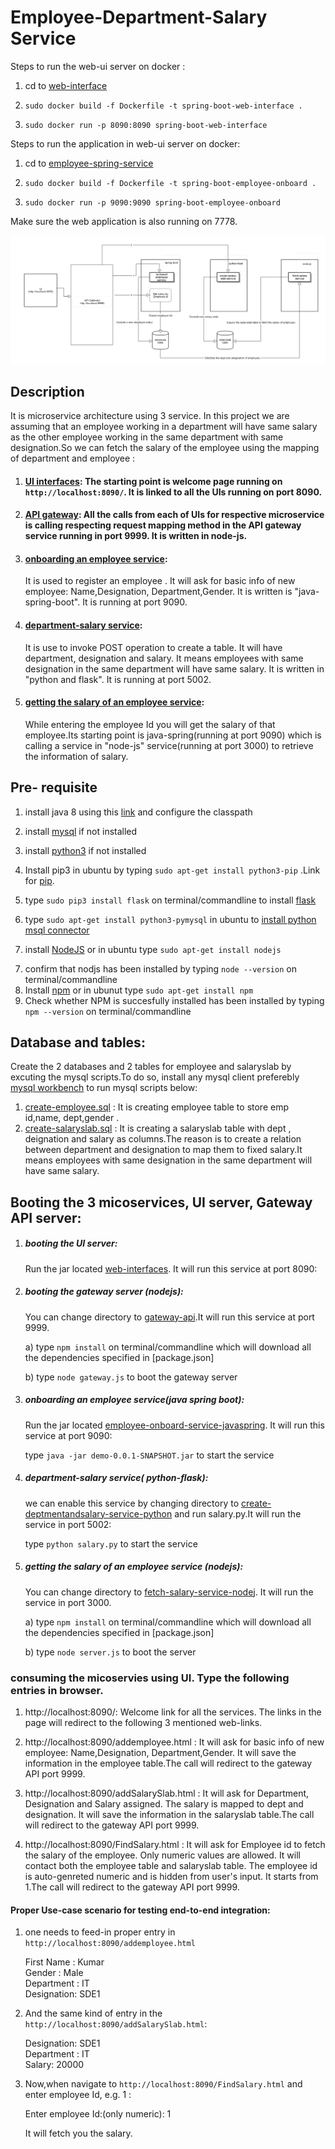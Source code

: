 
# Employee-Department-Salary Service

Steps to run the web-ui server on docker :
1) cd to [web-interface](https://github.com/airavata-courses/satyamsah/tree/assignment2/assignment2/web-interfaces)

2) `sudo docker build -f Dockerfile -t spring-boot-web-interface . `

3)  `sudo docker run -p 8090:8090 spring-boot-web-interface`



Steps to run the application in web-ui server on docker:

1) cd to [employee-spring-service](https://github.com/airavata-courses/satyamsah/tree/assignment2/assignment2/employee-onboard-service-javaspring)

2)  `sudo docker build -f Dockerfile -t spring-boot-employee-onboard . `

3)  `sudo docker run -p 9090:9090 spring-boot-employee-onboard`


Make sure the web application is also running on 7778.

![alt text](https://github.com/airavata-courses/satyamsah/blob/master/assignment1/workflowdiagram.PNG)
## Description
It is microservice architecture using 3 service. In this project we are assuming that an employee working in a department will have same salary as the other employee working in the same department with same designation.So we can fetch the salary of the employee using the mapping of department and employee :

1)  #### [UI interfaces](https://github.com/airavata-courses/satyamsah/tree/master/assignment1/web-interfaces): The starting point is welcome page running on `http://localhost:8090/`. It is linked to all the UIs running on port 8090.

2)  #### [API gateway](https://github.com/airavata-courses/satyamsah/tree/master/assignment1/gateway-api): All the calls from each of UIs for respective microservice is calling respecting request mapping method in the API gateway service running in port 9999. It is written in node-js.

3) #### [onboarding an employee service](https://github.com/airavata-courses/satyamsah/tree/master/assignment1/employee-onboard-service-javaspring): 
   It is used to register an employee . It will ask for basic info of new employee: Name,Designation, Department,Gender. It is written is "java-spring-boot". It is running at port 9090.
4) #### [department-salary service](https://github.com/airavata-courses/satyamsah/tree/master/assignment1/create-deptmentandsalary-service-python):
   It is use to invoke POST operation to create a table. It will have department, designation and salary. It means employees with same  designation in the same department will have same salary. It is written in "python and flask". It is running at port 5002.
5) #### [getting the salary of an employee service](https://github.com/airavata-courses/satyamsah/tree/master/assignment1/fetch-salary-service-nodejs): 
   While entering the employee Id you will get the salary of that employee.Its starting point is java-spring(running at port 9090) which is calling a service in "node-js" service(running at port 3000) to retrieve the information of salary.


## Pre- requisite 
1)  install java 8 using this [link](http://www.oracle.com/technetwork/java/javase/downloads/jdk8-downloads-2133151.html) and configure      the classpath
2) install [mysql](https://dev.mysql.com/downloads/mysql/) if not installed
3) install [python3](https://www.python.org/downloads/) if not installed
4) Install pip3 in ubuntu by typing `sudo apt-get install python3-pip` .Link for [pip](https://pip.pypa.io/en/stable/installing/).
5) type `sudo pip3 install flask` on terminal/commandline to install [flask](https://pypi.python.org/pypi/Flask) 
6) type  `sudo apt-get install python3-pymysql` in ubuntu to [install python msql connector](https://pypi.python.org/pypi/PyMySQL/0.7.6)

6) install [NodeJS](https://nodejs.org/en/download/) or in ubuntu type `sudo apt-get install nodejs`
7. confirm that nodjs has been installed by typing `node --version` on terminal/commandline
8. Install [npm](https://www.npmjs.com/get-npm) or in ubunut type `sudo apt-get install npm` 
9. Check whether NPM is succesfully installed has been installed by typing `npm --version` on terminal/commandline

## Database and tables:
Create the 2 databases and 2 tables for employee and salaryslab by excuting the mysql scripts.To do so, install any mysql client preferebly [mysql workbench](https://www.mysql.com/products/workbench) to run mysql scripts below:

1) [create-employee.sql](https://github.com/airavata-courses/satyamsah/blob/master/assignment1/sqlscript/create-employee.sql) : It is creating employee table to store emp id,name, dept,gender . 
2) [create-salaryslab.sql](https://github.com/airavata-courses/satyamsah/blob/master/assignment1/sqlscript/create-salaryslab.sql) : It is creating a salaryslab table with dept , deignation and salary as columns.The reason is to create a relation between department and designation to map them to fixed salary.It means employees with same designation in the same department will have same salary.


## Booting the 3 micoservices, UI server, Gateway API server:

1) ##### booting the UI server: 
    Run the jar located [web-interfaces](https://github.com/airavata-courses/satyamsah/blob/master/assignment1/web-interfaces/target/demo-0.0.1-SNAPSHOT.jar). It will run this service at port 8090:

2) ##### booting the gateway server (nodejs):
   You can change directory to [gateway-api](https://github.com/airavata-courses/satyamsah/tree/master/assignment1/gateway-api).It will run this service at port 9999.

    a) type `npm install` on terminal/commandline which will download all the dependencies specified in [package.json]
   
    b) type `node gateway.js` to boot the gateway server

3) ##### onboarding an employee service(java spring boot):
   Run the jar located [employee-onboard-service-javaspring](https://github.com/airavata-courses/satyamsah/blob/master/assignment1/employee-onboard-service-javaspring/target/demo-0.0.1-SNAPSHOT.jar). It will run this service at port 9090:
   
   type `java -jar demo-0.0.1-SNAPSHOT.jar` to start the service

3) ##### department-salary service( python-flask): 
   we can enable this service by changing directory to [create-deptmentandsalary-service-python](https://github.com/airavata-courses/satyamsah/tree/master/assignment1/create-deptmentandsalary-service-python) and run salary.py.It will run the  service in port 5002:

   type `python salary.py` to start the service

4) ##### getting the salary of an employee service (nodejs):
   You can change directory to [fetch-salary-service-nodej](https://github.com/satyamsah/microservice/tree/master/fetch-salary-service-nodejs). It will run the  service in port 3000.

    a) type `npm install` on terminal/commandline which will download all the dependencies specified in [package.json]
   
    b) type `node server.js` to boot the server

### consuming the micoservies using UI. Type the following entries in browser.

1) http://localhost:8090/: Welcome link for all the services. The links in the page will redirect to the following 3 mentioned web-links.

2) http://localhost:8090/addemployee.html : It will ask for basic info of new employee: Name,Designation, Department,Gender. It will save the information in the employee table.The call will redirect to the gateway API port 9999.

3) http://localhost:8090/addSalarySlab.html : It will ask for Department, Designation and Salary assigned. The salary is mapped to dept and designation. It will save the information in the salaryslab table.The call will redirect to the gateway API port 9999.

4) http://localhost:8090/FindSalary.html : It will ask for Employee id to fetch the salary of the employee. Only numeric values are allowed. It will contact both the employee table and  salaryslab table. The employee id is auto-genreted numeric and is hidden from user's input. It starts from 1.The call will redirect to the gateway API port 9999.

#### Proper Use-case scenario for testing end-to-end integration: 

1) one needs to feed-in proper entry in `http://localhost:8090/addemployee.html`

   First Name : Kumar  
   Gender : Male  
   Department : IT  
   Designation: SDE1  

2) And the same kind of entry in the `http://localhost:8090/addSalarySlab.html`:

   Designation: SDE1  
   Department : IT  
   Salary: 20000  

3) Now,when navigate to `http://localhost:8090/FindSalary.html` and enter employee Id, e.g. 1 :

   Enter employee Id:(only numeric): 1  



   It will fetch you the salary.

